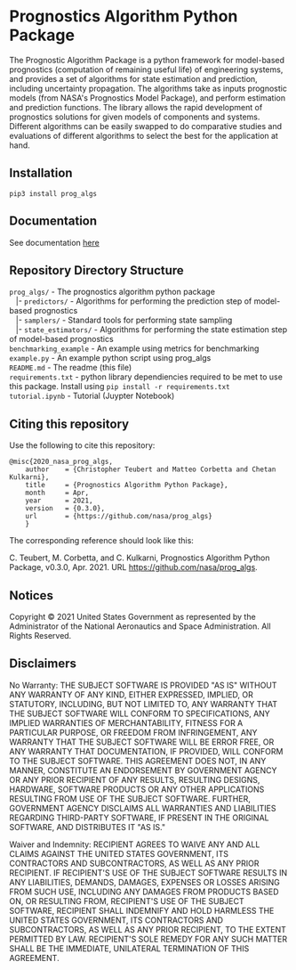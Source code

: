 # Prognostics Algorithm Python Package

The Prognostic Algorithm Package is a python framework for model-based prognostics (computation of remaining useful life) of engineering systems, and provides a set of algorithms for state estimation and prediction, including uncertainty propagation. The algorithms take as inputs prognostic models (from NASA's Prognostics Model Package), and perform estimation and prediction functions. The library allows the rapid development of prognostics solutions for given models of components and systems. Different algorithms can be easily swapped to do comparative studies and evaluations of different algorithms to select the best for the application at hand.

## Installation
`pip3 install prog_algs`

## Documentation
See documentation [here](https://nasa.github.io/prog_algs/)

## Repository Directory Structure 

`prog_algs/` - The prognostics algorithm python package<br />
&nbsp;&nbsp; |- `predictors/` - Algorithms for performing the prediction step of model-based prognostics<br />
&nbsp;&nbsp; |- `samplers/` - Standard tools for performing state sampling<br />
&nbsp;&nbsp; |- `state_estimators/` - Algorithms for performing the state estimation step of model-based prognostics<br />
`benchmarking_example` - An example using metrics for benchmarking<br />
`example.py` - An example python script using prog_algs<br />
`README.md` - The readme (this file)<br />
`requirements.txt` - python library dependiencies required to be met to use this package. Install using `pip install -r requirements.txt`<br />
`tutorial.ipynb` - Tutorial (Juypter Notebook)

## Citing this repository
Use the following to cite this repository:

```
@misc{2020_nasa_prog_algs,
    author    = {Christopher Teubert and Matteo Corbetta and Chetan Kulkarni},
    title     = {Prognostics Algorithm Python Package},
    month     = Apr,
    year      = 2021,
    version   = {0.3.0},
    url       = {https://github.com/nasa/prog_algs}
    }
```

The corresponding reference should look like this:

C. Teubert, M. Corbetta, and C. Kulkarni, Prognostics Algorithm Python Package, v0.3.0, Apr. 2021. URL https://github.com/nasa/prog_algs.

## Notices

Copyright © 2021 United States Government as represented by the Administrator of the National Aeronautics and Space Administration.  All Rights Reserved.

## Disclaimers

No Warranty: THE SUBJECT SOFTWARE IS PROVIDED "AS IS" WITHOUT ANY WARRANTY OF ANY KIND, EITHER EXPRESSED, IMPLIED, OR STATUTORY, INCLUDING, BUT NOT LIMITED TO, ANY WARRANTY THAT THE SUBJECT SOFTWARE WILL CONFORM TO SPECIFICATIONS, ANY IMPLIED WARRANTIES OF MERCHANTABILITY, FITNESS FOR A PARTICULAR PURPOSE, OR FREEDOM FROM INFRINGEMENT, ANY WARRANTY THAT THE SUBJECT SOFTWARE WILL BE ERROR FREE, OR ANY WARRANTY THAT DOCUMENTATION, IF PROVIDED, WILL CONFORM TO THE SUBJECT SOFTWARE. THIS AGREEMENT DOES NOT, IN ANY MANNER, CONSTITUTE AN ENDORSEMENT BY GOVERNMENT AGENCY OR ANY PRIOR RECIPIENT OF ANY RESULTS, RESULTING DESIGNS, HARDWARE, SOFTWARE PRODUCTS OR ANY OTHER APPLICATIONS RESULTING FROM USE OF THE SUBJECT SOFTWARE.  FURTHER, GOVERNMENT AGENCY DISCLAIMS ALL WARRANTIES AND LIABILITIES REGARDING THIRD-PARTY SOFTWARE, IF PRESENT IN THE ORIGINAL SOFTWARE, AND DISTRIBUTES IT "AS IS."

Waiver and Indemnity:  RECIPIENT AGREES TO WAIVE ANY AND ALL CLAIMS AGAINST THE UNITED STATES GOVERNMENT, ITS CONTRACTORS AND SUBCONTRACTORS, AS WELL AS ANY PRIOR RECIPIENT.  IF RECIPIENT'S USE OF THE SUBJECT SOFTWARE RESULTS IN ANY LIABILITIES, DEMANDS, DAMAGES, EXPENSES OR LOSSES ARISING FROM SUCH USE, INCLUDING ANY DAMAGES FROM PRODUCTS BASED ON, OR RESULTING FROM, RECIPIENT'S USE OF THE SUBJECT SOFTWARE, RECIPIENT SHALL INDEMNIFY AND HOLD HARMLESS THE UNITED STATES GOVERNMENT, ITS CONTRACTORS AND SUBCONTRACTORS, AS WELL AS ANY PRIOR RECIPIENT, TO THE EXTENT PERMITTED BY LAW.  RECIPIENT'S SOLE REMEDY FOR ANY SUCH MATTER SHALL BE THE IMMEDIATE, UNILATERAL TERMINATION OF THIS AGREEMENT.
